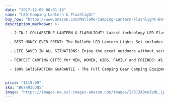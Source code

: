 ```yaml
---
date: "2017-12-09 08:01:18"
name: "LED Camping Lantern & Flashlight"
buy_now: "https://www.amazon.com/MalloMe-Camping-Lantern-Flashlight-Batteries/dp/B074RZCDQ5?SubscriptionId=AKIAIA5RBQIWQVTCUEUQ&tag=coldcutdeals-20&linkCode=xm2&camp=2025&creative=165953&creativeASIN=B074RZCDQ5"
description_markdown: >-

  - 2-IN-1 COLLAPSIBLE LANTERN & FLASHLIGHT! Latest technology LED Flashlight technology illuminates larger areas with more light, coupled with the popular 30 LED lantern. 300 Lumen LED Camping Lanterns Flashlight - Highest Quality CE & ROHS Approved Military Grade ABS Material is the Best Camping Lantern Accessories Flashlight Survival Gear & Camping Equipment Gift Set that is built to last. DESIGNED FOR YOU - collapses into small bundle for easy control and storage [12 AA Batteries Included]

  - BEST MONEY EVER SPENT: The MalloMe LED Lantern Lights Set includes 4 extra bright LED lanterns each with its own powerful flashlight designed to be the brightest and best value on the market - Our Marshmallow Roasting and Smores Making Guide with 10 recipes ebook is also available for all buyers at no extra cost!

  - LIFE SAVER IN ALL SITUATIONS: Enjoy the great outdoors without second guessing if you packed everything for your nights - with over 100,000 hours of LED bulb life span they out do any candle camp lamp, with the lightweight, compact, and portable design, the MalloMe LED Lantern is a multi-purpose essential whether as a work light, book light, reading light, hurricane lantern, emergency outages and blackouts light, car auto emergency light kit, bug out bag lamp, or just for outdoor lighting fun

  - PERFECT CAMPING GIFTS for MEN, WOMEN, KIDS, FAMILY and FRIENDS: #1 Outdoor Backpacking Gear & Camping Backpack and Hiking LED Lantern Set for anyone looking for a high quality, great value product for the camping world to enjoy with the people you love

  - 100% SATISFACTION GUARANTEE - The Full Camping Gear Camping Equipment Lantern Bundle comes with a 100% Satisfaction Guarantee. MalloMe is dedicated to address any product/service issues and is committed to delivering a 5 star experience for all buyers


price: "$119.99"
sku: "B074RZCDQ5"
image: "https://images-na.ssl-images-amazon.com/images/I/513ABxu3p0L.jpg"
---
```

